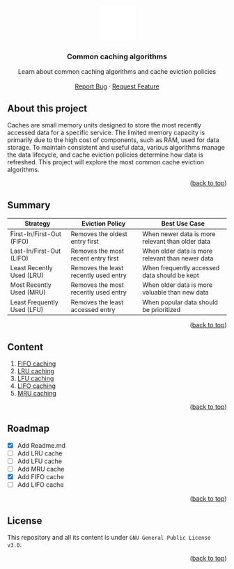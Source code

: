 <a name="readme-top"></a>

<br />
<div align="center">
<a href="">
    <img src="assets/readme.svg" alt="Logo" width="80" height="80">
  </a>
  <h3 align="center">Common caching algorithms</h3>

  <p align="center">
    Learn about common caching algorithms and cache eviction policies
    <br />
    <br />
    <a href="https://github.com/pallandir/caching-eviction-policies/issues">Report Bug</a>
    ·
    <a href="https://github.com/pallandir/caching-eviction-policies/issues">Request Feature</a>
  </p>
</div>

## About this project

Caches are small memory units designed to store the most recently accessed data for a specific service. The limited memory capacity is primarily due to the high cost of components, such as RAM, used for data storage. To maintain consistent and useful data, various algorithms manage the data lifecycle, and cache eviction policies determine how data is refreshed. This project will explore the most common cache eviction algorithms.

<p align="right">(<a href="#readme-top">back to top</a>)</p>

<!-- SUMMARY -->

## Summary

| Strategy                    | Eviction Policy                       | Best Use Case                                    |
| --------------------------- | ------------------------------------- | ------------------------------------------------ |
| First-In/First-Out (FIFO)   | Removes the oldest entry first        | When newer data is more relevant than older data |
| Last-In/First-Out (LIFO)    | Removes the most recent entry first   | When older data is more relevant than newer data |
| Least Recently Used (LRU)   | Removes the least recently used entry | When frequently accessed data should be kept     |
| Most Recently Used (MRU)    | Removes the most recently used entry  | When older data is more valuable than new data   |
| Least Frequently Used (LFU) | Removes the least accessed entry      | When popular data should be prioritized          |

<p align="right">(<a href="#readme-top">back to top</a>)</p>

<!-- CONTENT -->

## Content

1.  [FIFO caching](FIFO.md)
2.  [LRU caching]()
3.  [LFU caching]()
4.  [LIFO caching]()
5.  [MRU caching]()

<p align="right">(<a href="#readme-top">back to top</a>)</p>

<!-- ROADMAP -->

## Roadmap

- [x] Add Readme.md
- [ ] Add LRU cache
- [ ] Add LFU cache
- [ ] Add MRU cache
- [x] Add FIFO cache
- [ ] Add LIFO cache

<p align="right">(<a href="#readme-top">back to top</a>)</p>

<!-- LICENSE -->

## License

This repository and all its content is under `GNU General Public License v3.0`.

<p align="right">(<a href="#readme-top">back to top</a>)</p>
